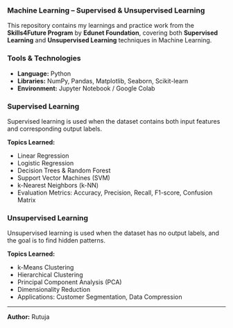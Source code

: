 ### Machine Learning – Supervised & Unsupervised Learning

This repository contains my learnings and practice work from the **Skills4Future Program** by **Edunet Foundation**, covering both **Supervised Learning** and **Unsupervised Learning** techniques in Machine Learning.

### Tools & Technologies
- **Language:** Python  
- **Libraries:** NumPy, Pandas, Matplotlib, Seaborn, Scikit-learn  
- **Environment:** Jupyter Notebook / Google Colab  

### Supervised Learning
Supervised learning is used when the dataset contains both input features and corresponding output labels.

**Topics Learned:**
- Linear Regression  
- Logistic Regression  
- Decision Trees & Random Forest  
- Support Vector Machines (SVM)  
- k-Nearest Neighbors (k-NN)  
- Evaluation Metrics: Accuracy, Precision, Recall, F1-score, Confusion Matrix  

### Unsupervised Learning
Unsupervised learning is used when the dataset has no output labels, and the goal is to find hidden patterns.

**Topics Learned:**
- k-Means Clustering  
- Hierarchical Clustering  
- Principal Component Analysis (PCA)  
- Dimensionality Reduction  
- Applications: Customer Segmentation, Data Compression  

---

**Author:** Rutuja

